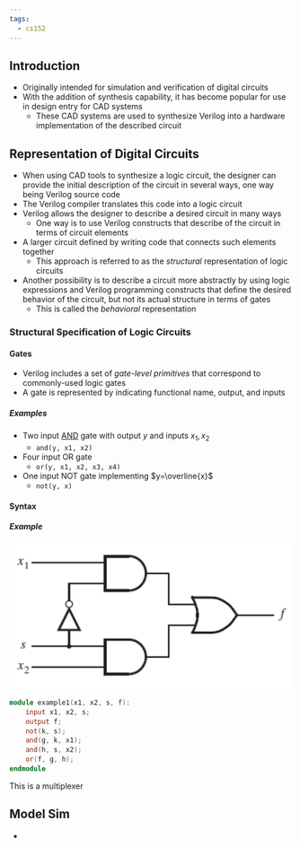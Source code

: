 ```yaml
---
tags:
  - cs152
---
```

## Introduction
- Originally intended for simulation and verification of digital circuits
- With the addition of synthesis capability, it has become popular for use in design entry for CAD systems
	- These CAD systems are used to synthesize Verilog into a hardware implementation of the described circuit
## Representation of Digital Circuits
- When using CAD tools to synthesize a logic circuit, the designer can provide the initial description of the circuit in several ways, one way being Verilog source code
- The Verilog compiler translates this code into a logic circuit
- Verilog allows the designer to describe a desired circuit in many ways
	- One way is to use Verilog constructs that describe of the circuit in terms of circuit elements
- A larger circuit defined by writing code that connects such elements together
	- This approach is referred to as the *structural* representation of logic circuits
- Another possibility is to describe a circuit more abstractly by using logic expressions and Verilog programming constructs that define the desired behavior of the circuit, but not its actual structure in terms of gates
	- This is called the *behavioral* representation
### Structural Specification of Logic Circuits
#### Gates
- Verilog includes a set of *gate-level primitives* that correspond to commonly-used logic gates
- A gate is represented by indicating functional name, output, and inputs
##### Examples
- Two input [AND](2%20-%20Symbolic%20Logic.md#AND) gate with output $y$ and inputs $x_1,x_2$
	- `and(y, x1, x2)`
- Four input OR gate
	- `or(y, x1, x2, x3, x4)`
- One input NOT gate implementing $y=\overline{x}$
	- `not(y, x)`
#### Syntax
##### Example
![](Attachments/Logic%20Gate%20Example.png)
```verilog
module example1(x1, x2, s, f):
	input x1, x2, s;
	output f;
	not(k, s);
	and(g, k, x1);
	and(h, s, x2);
	or(f, g, h);
endmodule
```

This is a multiplexer
## Model Sim
- 